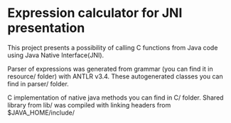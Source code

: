 Expression calculator for JNI presentation
==========================================

<p>This project presents a possibility of calling C functions from Java code using Java Native Interface(JNI).

<p>Parser of expressions was generated from grammar (you can find it in resource/ folder) with ANTLR v3.4.
These autogenerated classes you can find in parser/ folder.

<p>C implementation of native java methods you can find in C/ folder. Shared library from lib/ was compiled 
with linking headers from $JAVA_HOME/include/
